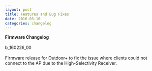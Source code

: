 ```yaml
---
layout: post
title: Features and Bug Fixes
date: 2016-03-10
categories: changelog
---
```


**Firmware Changelog**
<br><br>
b_160226_00
<br><br>
Firmware release for Outdoor+ to fix the issue where clients could not connect to the AP due to the High-Selectivity Receiver.
